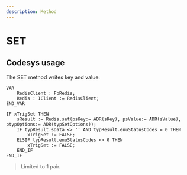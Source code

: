 ```yaml
---
description: Method
---
```


# SET

## Codesys usage

The SET method writes key and value:

```
VAR	
	RedisClient : FbRedis;
	Redis : IClient := RedisClient;
END_VAR
```

```
IF xTrigSet THEN
	sResult := Redis.set(psKey:= ADR(sKey), psValue:= ADR(sValue), ptypOptions:= ADR(typSetOptions));
	IF typResult.sData <> '' AND typResult.enuStatusCodes = 0 THEN
		xTrigSet := FALSE;
	ELSIF typResult.enuStatusCodes <> 0 THEN
		xTrigSet := FALSE;
	END_IF
END_IF	 	 
```

> Limited to 1 pair.
